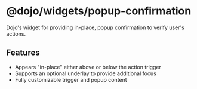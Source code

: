 # @dojo/widgets/popup-confirmation

Dojo's widget for providing in-place, popup confirmation to verify user's actions.

## Features

-   Appears "in-place" either above or below the action trigger
-   Supports an optional underlay to provide additional focus
-   Fully customizable trigger and popup content
